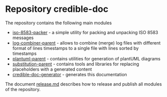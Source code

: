 # Repository credible-doc

The repository contains the following main modules
* [iso-8583-packer](iso-8583-packer/README.md) - a simple utility for packing and unpacking ISO 8583 messages
* [log-combiner-parent](log-combiner-parent/README.md) - allows to combine (merge) log files
with different format of lines timestamps to a single file with lines sorted by timestamps
* [plantuml-parent](plantuml/README.md) - contains utilities for generation of plantUML diagrams
* [substitution-parent](substitution/README.md) - contains tools and libraries for replacing
placeholders with a generated content
* [credible-doc-generator](credible-doc-generator/README.md) - generates this documentation

The document [release.md](doc/release.md) describes how to release and publish all modules of the repository.
